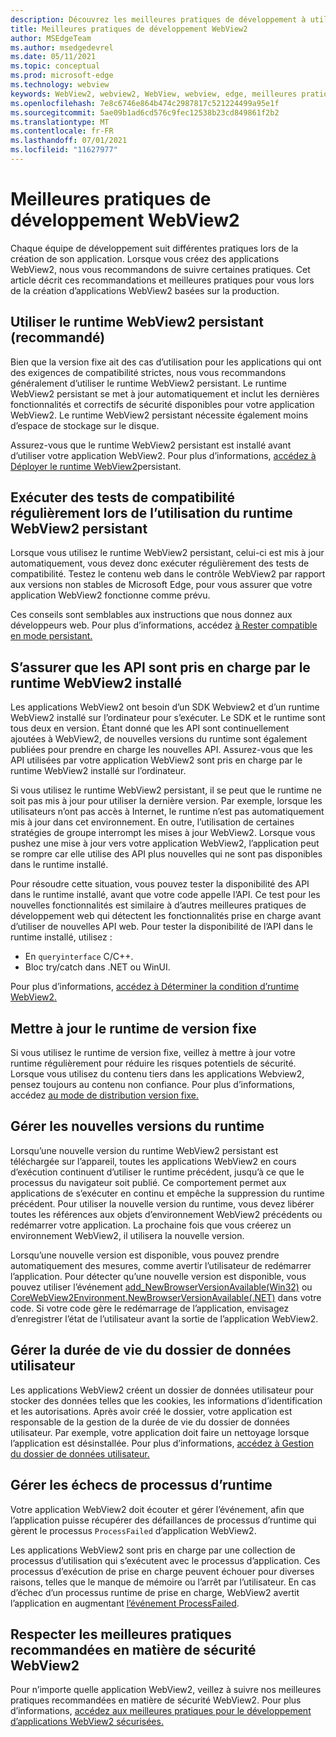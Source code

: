 ```yaml
---
description: Découvrez les meilleures pratiques de développement à utiliser lors du développement de votre application WebView2.
title: Meilleures pratiques de développement WebView2
author: MSEdgeTeam
ms.author: msedgedevrel
ms.date: 05/11/2021
ms.topic: conceptual
ms.prod: microsoft-edge
ms.technology: webview
keywords: WebView2, webview2, WebView, webview, edge, meilleures pratiques
ms.openlocfilehash: 7e8c6746e864b474c2987817c521224499a95e1f
ms.sourcegitcommit: 5ae09b1ad6cd576c9fec12538b23cd849861f2b2
ms.translationtype: MT
ms.contentlocale: fr-FR
ms.lasthandoff: 07/01/2021
ms.locfileid: "11627977"
---
```

# <a name="webview2-development-best-practices"></a>Meilleures pratiques de développement WebView2  

Chaque équipe de développement suit différentes pratiques lors de la création de son application. Lorsque vous créez des applications WebView2, nous vous recommandons de suivre certaines pratiques. Cet article décrit ces recommandations et meilleures pratiques pour vous lors de la création d’applications WebView2 basées sur la production.

## <a name="use-evergreen-webview2-runtime-recommended"></a>Utiliser le runtime WebView2 persistant (recommandé)  

Bien que la version fixe ait des cas d’utilisation pour les applications qui ont des exigences de compatibilité strictes, nous vous recommandons généralement d’utiliser le runtime WebView2 persistant.  Le runtime WebView2 persistant se met à jour automatiquement et inclut les dernières fonctionnalités et correctifs de sécurité disponibles pour votre application WebView2. Le runtime WebView2 persistant nécessite également moins d’espace de stockage sur le disque.

Assurez-vous que le runtime WebView2 persistant est installé avant d’utiliser votre application WebView2.  Pour plus d’informations, [accédez à Déployer le runtime WebView2][Webview2ConceptsDistributionDeployingEvergreenWebview2Runtime]persistant.  

## <a name="run-compatibility-tests-regularly-when-using-the-evergreen-webview2-runtime"></a>Exécuter des tests de compatibilité régulièrement lors de l’utilisation du runtime WebView2 persistant

Lorsque vous utilisez le runtime WebView2 persistant, celui-ci est mis à jour automatiquement, vous devez donc exécuter régulièrement des tests de compatibilité. Testez le contenu web dans le contrôle WebView2 par rapport aux versions non stables de Microsoft Edge, pour vous assurer que votre application WebView2 fonctionne comme prévu.

Ces conseils sont semblables aux instructions que nous donnez aux développeurs web. Pour plus d’informations, accédez [à Rester compatible en mode persistant.][Webview2ConceptsDistributionStayCompatibleEvergreenMode]

## <a name="ensure-apis-are-supported-by-the-installed-webview2-runtime"></a>S’assurer que les API sont pris en charge par le runtime WebView2 installé

Les applications WebView2 ont besoin d’un SDK Webview2 et d’un runtime WebView2 installé sur l’ordinateur pour s’exécuter. Le SDK et le runtime sont tous deux en version. Étant donné que les API sont continuellement ajoutées à WebView2, de nouvelles versions du runtime sont également publiées pour prendre en charge les nouvelles API. Assurez-vous que les API utilisées par votre application WebView2 sont pris en charge par le runtime WebView2 installé sur l’ordinateur. 

Si vous utilisez le runtime WebView2 persistant, il se peut que le runtime ne soit pas mis à jour pour utiliser la dernière version. Par exemple, lorsque les utilisateurs n’ont pas accès à Internet, le runtime n’est pas automatiquement mis à jour dans cet environnement. En outre, l’utilisation de certaines stratégies de groupe interrompt les mises à jour WebView2. Lorsque vous pushez une mise à jour vers votre application WebView2, l’application peut se rompre car elle utilise des API plus nouvelles qui ne sont pas disponibles dans le runtime installé.   
 
Pour résoudre cette situation, vous pouvez tester la disponibilité des API dans le runtime installé, avant que votre code appelle l’API. Ce test pour les nouvelles fonctionnalités est similaire à d’autres meilleures pratiques de développement web qui détectent les fonctionnalités prise en charge avant d’utiliser de nouvelles API web. Pour tester la disponibilité de l’API dans le runtime installé, utilisez :  

*   En `queryinterface` C/C++. 
*   Bloc try/catch dans .NET ou WinUI. 
    
Pour plus d’informations, [accédez à Déterminer la condition d’runtime WebView2.][Webview2ConceptsVersioningDetermineWebview2RuntimeRequirement]  

## <a name="update-the-fixed-version-runtime"></a>Mettre à jour le runtime de version fixe  

Si vous utilisez le runtime de version fixe, veillez à mettre à jour votre runtime régulièrement pour réduire les risques potentiels de sécurité. Lorsque vous utilisez du contenu tiers dans les applications Webview2, pensez toujours au contenu non confiance.  Pour plus d’informations, accédez [au mode de distribution version fixe.][Webview2ConceptsDistributionFixedVersionDistributionMode]  

## <a name="manage-new-versions-of-the-runtime"></a>Gérer les nouvelles versions du runtime  

Lorsqu’une nouvelle version du runtime WebView2 persistant est téléchargée sur l’appareil, toutes les applications WebView2 en cours d’exécution continuent d’utiliser le runtime précédent, jusqu’à ce que le processus du navigateur soit publié.  Ce comportement permet aux applications de s’exécuter en continu et empêche la suppression du runtime précédent.  Pour utiliser la nouvelle version du runtime, vous devez libérer toutes les références aux objets d’environnement WebView2 précédents ou redémarrer votre application.  La prochaine fois que vous créerez un environnement WebView2, il utilisera la nouvelle version.

Lorsqu’une nouvelle version est disponible, vous pouvez prendre automatiquement des mesures, comme avertir l’utilisateur de redémarrer l’application.  Pour détecter qu’une nouvelle version est disponible, vous pouvez utiliser l’événement [add_NewBrowserVersionAvailable(Win32)][Webview2ReferenceaddNewBrowserVersionAvailable] ou [CoreWebView2Environment.NewBrowserVersionAvailable(.NET)][Webview2ReferenceNewBrowserVersionAvailable] dans votre code. Si votre code gère le redémarrage de l’application, envisagez d’enregistrer l’état de l’utilisateur avant la sortie de l’application WebView2.  

## <a name="manage-the-lifetime-of-the-user-data-folder"></a>Gérer la durée de vie du dossier de données utilisateur 
Les applications WebView2 créent un dossier de données utilisateur pour stocker des données telles que les cookies, les informations d’identification et les autorisations.  Après avoir créé le dossier, votre application est responsable de la gestion de la durée de vie du dossier de données utilisateur.  Par exemple, votre application doit faire un nettoyage lorsque l’application est désinstallée.  Pour plus d’informations, [accédez à Gestion du dossier de données utilisateur.][Webview2ConceptsUserDataFolder]  

## <a name="handle-runtime-process-failures"></a>Gérer les échecs de processus d’runtime
Votre application WebView2 doit écouter et gérer l’événement, afin que l’application puisse récupérer des défaillances de processus d’runtime qui gèrent le processus `ProcessFailed` d’application WebView2.

Les applications WebView2 sont pris en charge par une collection de processus d’utilisation qui s’exécutent avec le processus d’application. Ces processus d’exécution de prise en charge peuvent échouer pour diverses raisons, telles que le manque de mémoire ou l’arrêt par l’utilisateur. En cas d’échec d’un processus runtime de prise en charge, WebView2 avertit l’application en augmentant [l’événement ProcessFailed][WebView2ProcessFailedEvent].

## <a name="follow-recommended-webview2-security-best-practices"></a>Respecter les meilleures pratiques recommandées en matière de sécurité WebView2 
Pour n’importe quelle application WebView2, veillez à suivre nos meilleures pratiques recommandées en matière de sécurité WebView2.  Pour plus d’informations, [accédez aux meilleures pratiques pour le développement d’applications WebView2 sécurisées.][Webview2ConceptsSecurity]  

<!-- links -->  

[Webview2ConceptsDistributionDeployingEvergreenWebview2Runtime]: ../concepts/distribution.md#deploying-the-evergreen-webview2-runtime "Déploiement du runtime WebView2 persistant : distribution d’applications à l’aide de WebView2 | Documents Microsoft"  
[Webview2ConceptsDistributionFixedVersionDistributionMode]: ../concepts/distribution.md#fixed-version-distribution-mode "Mode de distribution de version fixe : distribution des applications à l’aide de WebView2 | Documents Microsoft"  
[Webview2ConceptsDistributionStayCompatibleEvergreenMode]: ../concepts/distribution.md#stay-compatible-in-evergreen-mode "Restez compatible en mode persistant : distribution des applications à l’aide de WebView2 | Documents Microsoft"  
[Webview2ConceptsSecurity]: ../concepts/security.md "Meilleures pratiques pour le développement d’applications WebView2 sécurisées | Documents Microsoft"  
[Webview2ConceptsUserDataFolder]: ../concepts/user-data-folder.md "Gérer le dossier de données utilisateur | Documents Microsoft"  
[Webview2ConceptsVersioningDetermineWebview2RuntimeRequirement]: ../concepts/versioning.md#determine-webview2-runtime-requirement "Déterminer l’exigence d’runtime WebView2 : comprendre les versions du SDK WebView2 | Documents Microsoft"  
[Webview2GetStartedWin32]: ../get-started/win32.md "Commencer à prendre en | WebView2 Documents Microsoft"  
[Webview2GetStartedWinforms]: ../get-started/winforms.md "Commencer à travailler avec WebView2 dans Windows Forms | Documents Microsoft"  
[Webview2GetStartedWinui]: ../get-started/winui.md "Mise en place de WebView2 dans WinUI 3 (prévisualisation) | Documents Microsoft"  
[Webview2GetStartedWpf]: ../get-started/wpf.md "Mise en place de WebView2 dans WPF | Documents Microsoft"  

[Webview2ReferenceaddNewBrowserVersionAvailable]: /microsoft-edge/webview2/reference/win32/icorewebview2environment#add_newbrowserversionavailable "add_NewBrowserVersionAvailable | Documents Microsoft"  

[Webview2ReferenceNewBrowserVersionAvailable]: /dotnet/api/microsoft.web.webview2.core.corewebview2environment.newbrowserversionavailable "Événement CoreWebView2Environment.NewBrowserVersionAvailable | Documents Microsoft"  
[WebView2ProcessFailedEvent]: /microsoft-edge/webview2/reference/win32/icorewebview2processfailedeventargs "ICoreWebView2ProcessFailedEventArgs | Documents Microsoft"  

